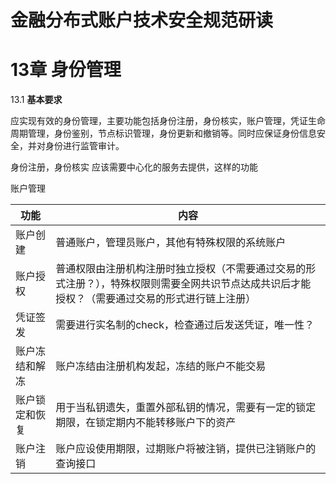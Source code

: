 # 金融分布式账户技术安全规范研读


# 13章 身份管理

13.1 **基本要求**

 应实现有效的身份管理，主要功能包括身份注册，身份核实，账户管理，凭证生命周期管理，身份鉴别，节点标识管理，身份更新和撤销等。同时应保证身份信息安全，并对身份进行监管审计。


身份注册，身份核实 应该需要中心化的服务去提供，这样的功能

账户管理

功能|内容
----|----
账户创建|普通账户，管理员账户，其他有特殊权限的系统账户
账户授权|普通权限由注册机构注册时独立授权（不需要通过交易的形式注册？），特殊权限则需要全网共识节点达成共识后才能授权？（需要通过交易的形式进行链上注册）
凭证签发|需要进行实名制的check，检查通过后发送凭证，唯一性？
账户冻结和解冻|账户冻结由注册机构发起，冻结的账户不能交易
账户锁定和恢复|用于当私钥遗失，重置外部私钥的情况，需要有一定的锁定期限，在锁定期内不能转移账户下的资产
账户注销| 账户应设使用期限，过期账户将被注销，提供已注销账户的查询接口



